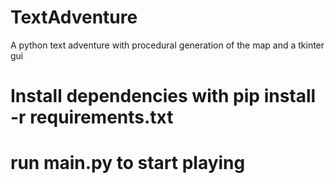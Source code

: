 # TextAdventure
A python text adventure with procedural generation of the map and a tkinter gui

# Install dependencies with pip install -r requirements.txt

# run main.py to start playing
